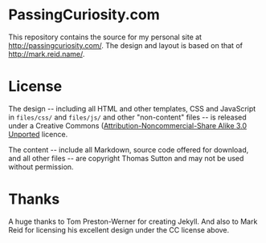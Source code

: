 PassingCuriosity.com
====================

This repository contains the source for my personal site at
<http://passingcuriosity.com/>. The design and layout is based on that
of <http://mark.reid.name/>.

License
=======

The design -- including all HTML and other templates, CSS and
JavaScript in `files/css/` and `files/js/` and other "non-content"
files -- is released under a Creative Commons
([Attribution-Noncommercial-Share Alike 3.0 Unported][cc-by-nc-sa]
licence.

[cc-by-nc-sa]: http://creativecommons.org/licenses/by-nc-sa/3.0/

The content -- include all Markdown, source code offered for download,
and all other files -- are copyright Thomas Sutton and may not be used
without permission.

Thanks
======

A huge thanks to Tom Preston-Werner for creating Jekyll. And also to
Mark Reid for licensing his excellent design under the CC license
above.

